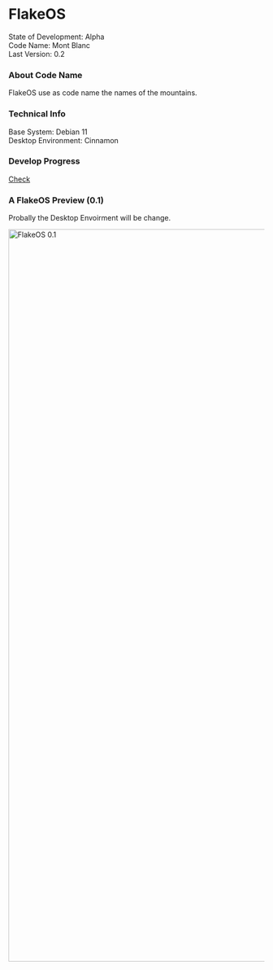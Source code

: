 # FlakeOS
State of Development:     Alpha\
Code Name:                Mont Blanc\
Last Version:             0.2

### About Code Name
FlakeOS use as code name the names of the mountains.

### Technical Info
Base System:              Debian 11\
Desktop Environment:      Cinnamon

### Develop Progress
[Check](https://github.com/orgs/flakeos/projects/1)

### A FlakeOS Preview (0.1)
Probally the Desktop Envoirment will be change.

<img width="1440" alt="FlakeOS 0.1" src="https://user-images.githubusercontent.com/65458792/176395638-ddf94be0-a7ab-41af-8e85-035474528797.png">
